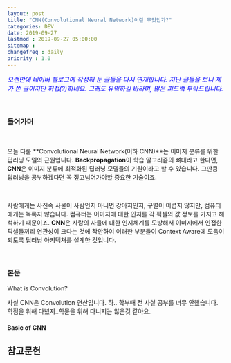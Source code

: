 ```yaml
---
layout: post
title: "CNN(Convolutional Neural Network)이란 무엇인가?"
categories: DEV
date: 2019-09-27
lastmod : 2019-09-27 05:00:00
sitemap :
changefreq : daily
priority : 1.0
---
```




<span style="font-size:11pt;color:blue">*오랜만에 네이버 블로그에 작성해 둔 글들을 다시 연재합니다. 지난 글들을 보니 제가 쓴 글이지만 허접(?)하네요. 그래도 유익하길 바라며, 많은 피드백 부탁드립니다.*</span>

<br>

### 들어가며

<br>

 오늘 다룰 **Convolutional Neural Network(이하 CNN)**는 이미지 분류를 위한 딥러닝 모델의 근원입니다. **Backpropagation**이 학습 알고리즘의 뼈대라고 한다면, **CNN**은 이미지 분류에 최적화된 딥러닝 모델들의 기원이라고 할 수 있습니다. 그만큼 딥러닝을 공부하겠다면 꼭 짚고넘어가야할 중요한 기술이죠. 

<br>

 사람에게는 사진속 사물이 사람인지 아니면 강아지인지, 구별이 어렵지 않지만, 컴퓨터에게는 녹록지 않습니다. 컴퓨터는 이미지에 대한 인지를 각 픽셀의 값 정보를 가지고 해석하기 때문이죠. **CNN**은 사람의 사물에 대한 인지체계를 모방해서 이미지에서 인접한 픽셀들끼리 연관성이 크다는 것에 착안하여 이러한 부분들이 Context Aware에 도움이 되도록 딥러닝 아키텍처를 설계한 것입니다.  

 <br>

### 본문



What is Convolution?

사실 CNN은 Convolution 연산입니다. 하.. 학부때 전 사실 공부를 너무 안했습니다. 학점을 위해 다녔지..학문을 위해 다니지는 않은것 같아요. 

#### Basic of CNN







 



## 참고문헌

[Backpropagation]:(https://junimnjw.github.io/dev/2019/09/16/Backpropagation.html)